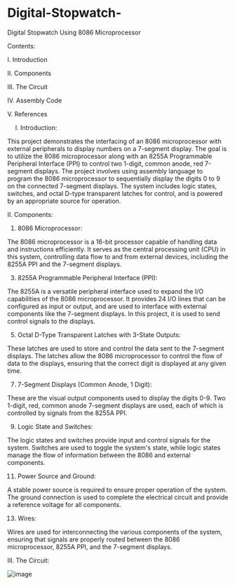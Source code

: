 # Digital-Stopwatch-
Digital Stopwatch Using 8086 Microprocessor

Contents:

I.	Introduction

II.	Components

III.	The Circuit

IV.	Assembly Code

V.	References

 
I.	Introduction:

This project demonstrates the interfacing of an 8086 microprocessor with external peripherals to display numbers on a 7-segment display. The goal is to utilize the 8086 microprocessor along with an 8255A Programmable Peripheral Interface (PPI) to control two 1-digit, common anode, red 7-segment displays. The project involves using assembly language to program the 8086 microprocessor to sequentially display the digits 0 to 9 on the connected 7-segment displays. The system includes logic states, switches, and octal D-type transparent latches for control, and is powered by an appropriate source for operation.

II.	Components:

1. 8086 Microprocessor:

The 8086 microprocessor is a 16-bit processor capable of handling data and instructions efficiently. It serves as the central processing unit (CPU) in this system, controlling data flow to and from external devices, including the 8255A PPI and the 7-segment displays.

3. 8255A Programmable Peripheral Interface (PPI):
 
The 8255A is a versatile peripheral interface used to expand the I/O capabilities of the 8086 microprocessor. It provides 24 I/O lines that can be configured as input or output, and are used to interface with external components like the 7-segment displays. In this project, it is used to send control signals to the displays.

5. Octal D-Type Transparent Latches with 3-State Outputs:

These latches are used to store and control the data sent to the 7-segment displays. The latches allow the 8086 microprocessor to control the flow of data to the displays, ensuring that the correct digit is displayed at any given time.

7. 7-Segment Displays (Common Anode, 1 Digit):

These are the visual output components used to display the digits 0-9. Two 1-digit, red, common anode 7-segment displays are used, each of which is controlled by signals from the 8255A PPI.

9. Logic State and Switches:

The logic states and switches provide input and control signals for the system. Switches are used to toggle the system's state, while logic states manage the flow of information between the 8086 and external components.

11. Power Source and Ground:

A stable power source is required to ensure proper operation of the system. The ground connection is used to complete the electrical circuit and provide a reference voltage for all components.

13. Wires:

Wires are used for interconnecting the various components of the system, ensuring that signals are properly routed between the 8086 microprocessor, 8255A PPI, and the 7-segment displays.

III.	The Circuit:

![image](https://github.com/user-attachments/assets/3e7666bc-2a29-411a-82ae-47ea66db6aca)
